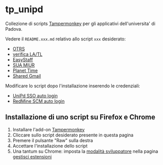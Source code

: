 # tp_unipd

Collezione di scripts [Tampermonkey](http://tampermonkey.net) per gli applicativi
dell'universita' di Padova.

Vedere il `README.xxx.md` relativo allo script `xxx` desiderato:

* [OTRS](README.otrs.md)
* [verifica LA/TL](README.verifica.md)
* [EasyStaff](README.easystaff.md)
* [SUA MIUR](README.sua.md)
* [Planet Time](README.planet-time.md)
* [Shared Gmail](README.gmail-shared.md)

Modificare lo script dopo l'installazione inserendo le credenziali:

* [UniPd SSO auto login](https://github.com/acavalin/tp_unipd/raw/refs/heads/main/autologin_sso.user.js)
* [RedMine SCM auto login](https://github.com/acavalin/tp_unipd/raw/refs/heads/main/autologin_redmine.user.js)

## Installazione di uno script su Firefox e Chrome

1. Installare l'add-on [Tampermonkey](http://tampermonkey.net/)
2. Cliccare sullo script desiderato presente in questa pagina
3. Premere il pulsante "Raw" sulla destra
4. Accettare l'installazione dello script
5. Una tantum su Chrome: imposta la [modalità sviluppatore](https://www.tampermonkey.net/faq.php#Q209)
   nella pagina [gestisci estensioni](chrome://extensions)